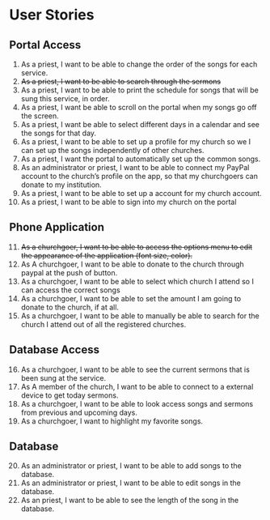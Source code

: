 # User Stories

## Portal Access
1. As a priest, I want to be able to change the order of the songs for each service.
2. ~~As a priest, I want to be able to search through the sermons~~
3. As a priest, I want to be able to print the schedule for songs that will be sung this service, in order.
4. As a priest, I want be able to scroll on the portal when my songs go off the screen.
5. As a priest, I want be able to select different days in a calendar and see the songs for that day.
6. As a priest, I want to be able to set up a profile for my church so we I can set up the songs independently of other churches.
7. As a priest, I want the portal to automatically set up the common songs.
8. As an administrator or priest, I want to be able to connect my PayPal account to the church’s profile on the app, so that my churchgoers can donate to my institution.
9. As a priest, I want to be able to set up a account for my church account.
10. As a priest, I want to be able to sign into my church on the portal

## Phone Application
11. ~~As a churchgoer, I want to be able to access the options menu to edit the appearance of the application (font size, color).~~
12. As A churchgoer, I want to be able to donate to the church through paypal at the push of button.
13. As a churchgoer, I want to be able to select which church I attend so I can access the correct songs
14. As a churchgoer, I want to be able to set the amount I am going to donate to the church, if at all.
15. As a churchgoer, I want to be able to manually be able to search for the church I attend out of all the registered churches.

## Database Access
16. As a churchgoer, I want to be able to see the current sermons that is been sung at the service.
17. As A member of the church, I want to be able to connect to a external device to get today sermons.
18. As a churchgoer, I want to be able to look access songs and sermons from previous and upcoming days.
19. As a churchgoer, I want to highlight my favorite songs.

## Database
20. As an administrator or priest, I want to be able to add songs to the database.
21. As an administrator or priest, I want to be able to edit songs in the database.
22. As an priest, I want to be able to see the length of the song in the database.
